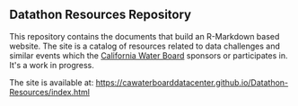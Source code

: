 ## Datathon Resources Repository
This repository contains the documents that build an R-Markdown based website. The site is a catalog of resources related to data challenges and similar events which the [California Water Board](https://www.waterboards.ca.gov/) sponsors or participates in. It's a work in progress.

The site is available at: https://cawaterboarddatacenter.github.io/Datathon-Resources/index.html